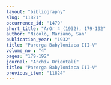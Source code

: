 ```yaml
---
layout: "bibliography"
slug: "11821"
occurrence_id: "1479"
short_title: "ArOr 4 (1932), 179-192"
author: "Nicolò, Mariano, San"
publication_year: "1932"
title: "Parerga Babyloniaca III-V"
volume_no_: "4"
pages: "179-192"
journal: "Archív Orientalí"
title: "Parerga Babyloniaca III-V"
previous_item: "11824"
---
```

